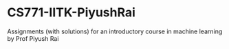 # CS771-IITK-PiyushRai
Assignments (with solutions) for an introductory course in machine learning by Prof Piyush Rai

